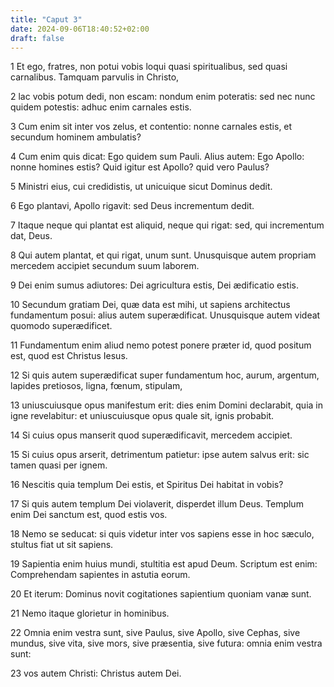 ```yaml
---
title: "Caput 3"
date: 2024-09-06T18:40:52+02:00
draft: false
---
```




1 Et ego, fratres, non potui vobis loqui quasi spiritualibus, sed quasi carnalibus. Tamquam parvulis in Christo,

2 lac vobis potum dedi, non escam: nondum enim poteratis: sed nec nunc quidem potestis: adhuc enim carnales estis.

3 Cum enim sit inter vos zelus, et contentio: nonne carnales estis, et secundum hominem ambulatis?

4 Cum enim quis dicat: Ego quidem sum Pauli. Alius autem: Ego Apollo: nonne homines estis? Quid igitur est Apollo? quid vero Paulus?

5 Ministri eius, cui credidistis, ut unicuique sicut Dominus dedit.

6 Ego plantavi, Apollo rigavit: sed Deus incrementum dedit.

7 Itaque neque qui plantat est aliquid, neque qui rigat: sed, qui incrementum dat, Deus.

8 Qui autem plantat, et qui rigat, unum sunt. Unusquisque autem propriam mercedem accipiet secundum suum laborem.

9 Dei enim sumus adiutores: Dei agricultura estis, Dei ædificatio estis.

10 Secundum gratiam Dei, quæ data est mihi, ut sapiens architectus fundamentum posui: alius autem superædificat. Unusquisque autem videat quomodo superædificet.

11 Fundamentum enim aliud nemo potest ponere præter id, quod positum est, quod est Christus Iesus.

12 Si quis autem superædificat super fundamentum hoc, aurum, argentum, lapides pretiosos, ligna, fœnum, stipulam,

13 uniuscuiusque opus manifestum erit: dies enim Domini declarabit, quia in igne revelabitur: et uniuscuiusque opus quale sit, ignis probabit.

14 Si cuius opus manserit quod superædificavit, mercedem accipiet.

15 Si cuius opus arserit, detrimentum patietur: ipse autem salvus erit: sic tamen quasi per ignem.

16 Nescitis quia templum Dei estis, et Spiritus Dei habitat in vobis?

17 Si quis autem templum Dei violaverit, disperdet illum Deus. Templum enim Dei sanctum est, quod estis vos.

18 Nemo se seducat: si quis videtur inter vos sapiens esse in hoc sæculo, stultus fiat ut sit sapiens.

19 Sapientia enim huius mundi, stultitia est apud Deum. Scriptum est enim: Comprehendam sapientes in astutia eorum.

20 Et iterum: Dominus novit cogitationes sapientium quoniam vanæ sunt.

21 Nemo itaque glorietur in hominibus.

22 Omnia enim vestra sunt, sive Paulus, sive Apollo, sive Cephas, sive mundus, sive vita, sive mors, sive præsentia, sive futura: omnia enim vestra sunt:

23 vos autem Christi: Christus autem Dei.

